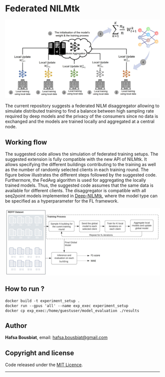 # Federated NILMtk 

![img](./images/FL-scheme.jpg)

The current repository suggests a federated NILM disaggregator allowing to simulate 
distributed training to find a balance between high sampling rate required by
deep models and the privacy of the consumers since no data is exchanged and the
models are trained locally  and aggregated at a central node.

## Working flow

The suggested code allows the simulation of federated training setups. 
The suggested extension is fully compatible with the new API of 
NILMtk. It allows specifying the different buildings contributing 
to the training as well as the number of randomly 
selected clients in each training round. 
The figure below illustrates the different steps followed by 
the suggested code. Furthermore, the FedAvg algorithm is 
used for aggregating the locally trained models. Thus, 
the suggested code assumes that the same data is available for 
different clients.
The disaggregator is compatible with all seq2point models implemented 
in [Deep-NILMtk](https://github.com/BHafsa/deep-nilmtk-v1), where 
the model type can be specified as a hyperparameter for the FL framework. 

![img](./images/case-study.jpg)

## How to run ?

```
docker build -t experiment_setup .
docker run --gpus 'all' --name exp_exec experiment_setup
docker cp exp_exec:/home/guestuser/model_evaluation ./results
```

## Author

**Hafsa Bousbiat**, email: [hafsa.bousbiat@gmail.com](hafsa.bousbiat@gmail.com)

## Copyright and license
Code released under the [MIT Licence](https://github.com/BHafsa/DNN-NILM-experiment/blob/main/LICENSE).
****
